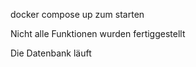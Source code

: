 <p>docker compose up zum starten</p>
<p>Nicht alle Funktionen wurden fertiggestellt</p>
<p>Die Datenbank läuft </p>
